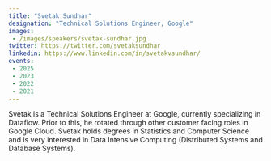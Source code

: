```yaml
---
title: "Svetak Sundhar"
designation: "Technical Solutions Engineer, Google"
images:
 - /images/speakers/svetak-sundhar.jpg
twitter: https://twitter.com/svetaksundhar
linkedin: https://www.linkedin.com/in/svetakvsundhar/
events:
 - 2025
 - 2023
 - 2022
 - 2021
---
```


Svetak is a Technical Solutions Engineer at Google, currently specializing in Dataflow. Prior to this, he rotated through other customer facing roles in Google Cloud. Svetak holds degrees in Statistics and Computer Science and is very interested in Data Intensive Computing (Distributed Systems and Database Systems).